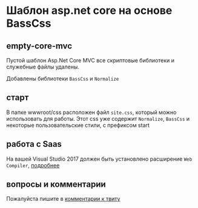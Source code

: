 # Шаблон asp.net core на основе BassCss

## empty-core-mvc
Пустой шаблон Asp.Net Core MVC все скриптовые библиотеки и служебные файлы удалены.

Добавлены библиотеки `BassCss` и `Normalize`

## старт
В папке  wwwroot/css расположен файл `site.css`, который можно использовать для работы. Этот css уже содержит `Normalize`, `BassCss` и некоторые пользовательские стили, с префиксом start

## работа с Saas
На вашей Visual Studio 2017 должен быть установлено расширение `Web Compiler`, [подробнее](https://twitter.com/creativcode/status/860030367289544705)

## вопросы и комментарии
Пожалуйста пишите в [комментарии к твиту](https://twitter.com/creativcode/status/859309873380589568)
